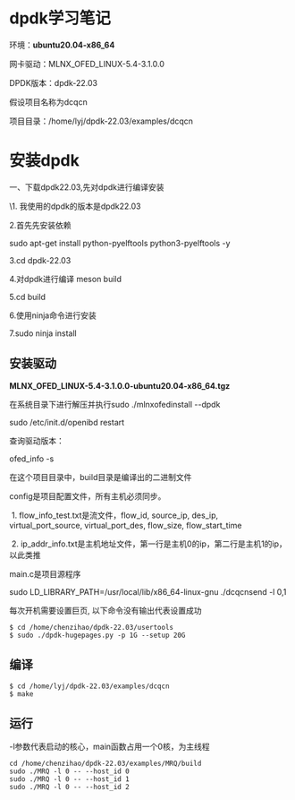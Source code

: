 

# dpdk学习笔记

环境：**ubuntu20.04-x86_64**

网卡驱动：MLNX_OFED_LINUX-5.4-3.1.0.0

DPDK版本：dpdk-22.03

假设项目名称为dcqcn

项目目录：/home/lyj/dpdk-22.03/examples/dcqcn





# 安装dpdk

一、下载dpdk22.03,先对dpdk进行编译安装

\1.   我使用的dpdk的版本是dpdk22.03

2.首先先安装依赖

sudo apt-get install python-pyelftools python3-pyelftools -y

3.cd dpdk-22.03

4.对dpdk进行编译 meson build

5.cd build

6.使用ninja命令进行安装

7.sudo ninja install

## 安装驱动

**MLNX_OFED_LINUX-5.4-3.1.0.0-ubuntu20.04-x86_64.tgz**

在系统目录下进行解压并执行sudo ./mlnxofedinstall --dpdk



sudo /etc/init.d/openibd restart



查询驱动版本：

ofed_info -s 



在这个项目目录中，build目录是编译出的二进制文件

config是项目配置文件，所有主机必须同步。

​	1. flow_info_test.txt是流文件，flow_id, source_ip, des_ip,  virtual_port_source, virtual_port_des, flow_size, flow_start_time

​	2. ip_addr_info.txt是主机地址文件，第一行是主机0的ip，第二行是主机1的ip， 以此类推



main.c是项目源程序

sudo LD_LIBRARY_PATH=/usr/local/lib/x86_64-linux-gnu ./dcqcnsend -l 0,1

每次开机需要设置巨页, 以下命令没有输出代表设置成功
```shell
$ cd /home/chenzihao/dpdk-22.03/usertools
$ sudo ./dpdk-hugepages.py -p 1G --setup 20G
```




## 编译
```shell
$ cd /home/lyj/dpdk-22.03/examples/dcqcn
$ make
```

## 运行
-l参数代表启动的核心，main函数占用一个0核，为主线程

```shell
cd /home/chenzihao/dpdk-22.03/examples/MRQ/build
sudo ./MRQ -l 0 -- --host_id 0
sudo ./MRQ -l 0 -- --host_id 1
sudo ./MRQ -l 0 -- --host_id 2
```